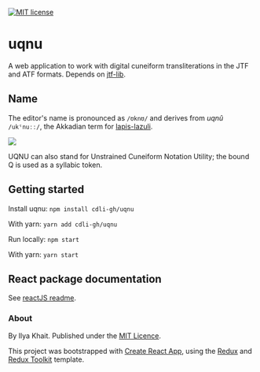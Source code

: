 [![MIT license](https://img.shields.io/badge/License-MIT-blue.svg)](https://lbesson.mit-license.org/)

# uqnu

A web application to work with digital cuneiform transliterations in the JTF and ATF formats.
Depends on [jtf-lib](https://github.com/cdli-gh/jtf-lib).

<!-- Add details -->

## Name

The editor's name is pronounced as `/ʊknʊ/` and derives from <i>uqnû</i> `/ukˤnuːː/`,  the Akkadian term for [lapis-lazuli](https://en.wikipedia.org/wiki/Lapis_lazuli).

![](https://upload.wikimedia.org/wikipedia/commons/thumb/7/77/Lazurite.jpg/800px-Lazurite.jpg)

UQNU can also stand for Unstrained Cuneiform Notation Utility; the bound Q is used as a syllabic token.

## Getting started

Install uqnu:
`npm install cdli-gh/uqnu` 

With yarn:
`yarn add cdli-gh/uqnu`

Run locally:
`npm start`

With yarn:
`yarn start`

## React package documentation

See [reactJS readme](README_REACT.md).

### About
By Ilya Khait. Published under the [MIT Licence](https://opensource.org/licenses/MIT).

This project was bootstrapped with [Create React App](https://github.com/facebook/create-react-app), using the [Redux](https://redux.js.org/) and [Redux Toolkit](https://redux-toolkit.js.org/) template.